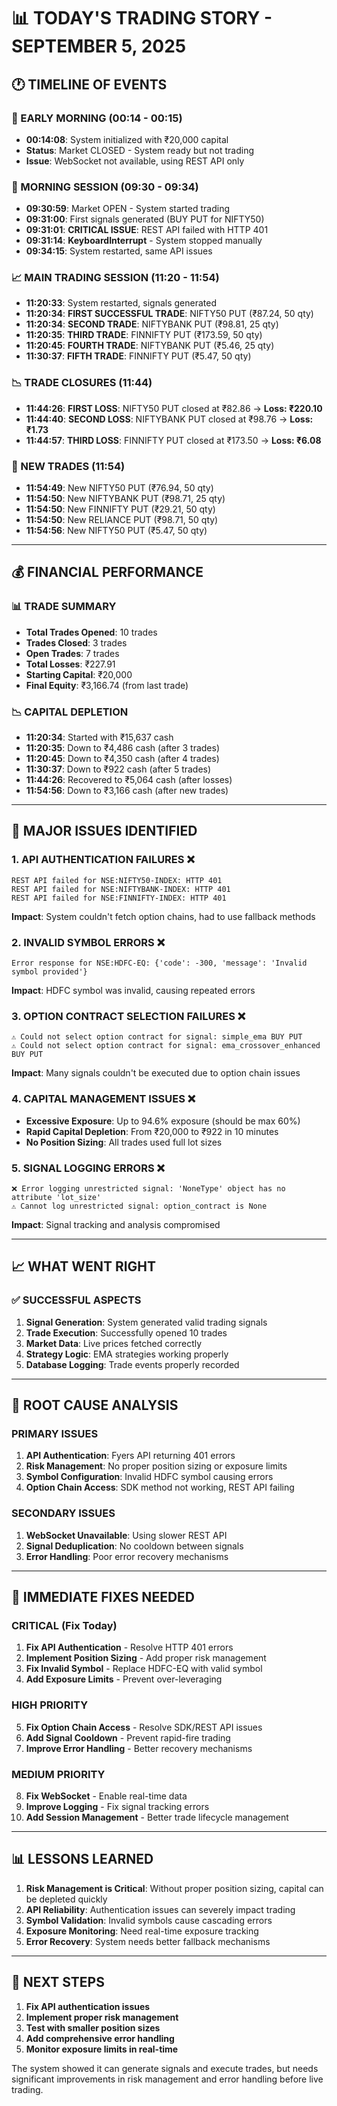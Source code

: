 # 📊 TODAY'S TRADING STORY - SEPTEMBER 5, 2025

## 🕐 **TIMELINE OF EVENTS**

### **🌙 EARLY MORNING (00:14 - 00:15)**
- **00:14:08**: System initialized with ₹20,000 capital
- **Status**: Market CLOSED - System ready but not trading
- **Issue**: WebSocket not available, using REST API only

### **🌅 MORNING SESSION (09:30 - 09:34)**
- **09:30:59**: Market OPEN - System started trading
- **09:31:00**: First signals generated (BUY PUT for NIFTY50)
- **09:31:01**: **CRITICAL ISSUE**: REST API failed with HTTP 401
- **09:31:14**: **KeyboardInterrupt** - System stopped manually
- **09:34:15**: System restarted, same API issues

### **📈 MAIN TRADING SESSION (11:20 - 11:54)**
- **11:20:33**: System restarted, signals generated
- **11:20:34**: **FIRST SUCCESSFUL TRADE**: NIFTY50 PUT (₹87.24, 50 qty)
- **11:20:34**: **SECOND TRADE**: NIFTYBANK PUT (₹98.81, 25 qty)
- **11:20:35**: **THIRD TRADE**: FINNIFTY PUT (₹173.59, 50 qty)
- **11:20:45**: **FOURTH TRADE**: NIFTYBANK PUT (₹5.46, 25 qty)
- **11:30:37**: **FIFTH TRADE**: FINNIFTY PUT (₹5.47, 50 qty)

### **📉 TRADE CLOSURES (11:44)**
- **11:44:26**: **FIRST LOSS**: NIFTY50 PUT closed at ₹82.86 → **Loss: ₹220.10**
- **11:44:40**: **SECOND LOSS**: NIFTYBANK PUT closed at ₹98.76 → **Loss: ₹1.73**
- **11:44:57**: **THIRD LOSS**: FINNIFTY PUT closed at ₹173.50 → **Loss: ₹6.08**

### **🔄 NEW TRADES (11:54)**
- **11:54:49**: New NIFTY50 PUT (₹76.94, 50 qty)
- **11:54:50**: New NIFTYBANK PUT (₹98.71, 25 qty)
- **11:54:50**: New FINNIFTY PUT (₹29.21, 50 qty)
- **11:54:50**: New RELIANCE PUT (₹98.71, 50 qty)
- **11:54:56**: New NIFTY50 PUT (₹5.47, 50 qty)

---

## 💰 **FINANCIAL PERFORMANCE**

### **📊 TRADE SUMMARY**
- **Total Trades Opened**: 10 trades
- **Trades Closed**: 3 trades
- **Open Trades**: 7 trades
- **Total Losses**: ₹227.91
- **Starting Capital**: ₹20,000
- **Final Equity**: ₹3,166.74 (from last trade)

### **📉 CAPITAL DEPLETION**
- **11:20:34**: Started with ₹15,637 cash
- **11:20:35**: Down to ₹4,486 cash (after 3 trades)
- **11:20:45**: Down to ₹4,350 cash (after 4 trades)
- **11:30:37**: Down to ₹922 cash (after 5 trades)
- **11:44:26**: Recovered to ₹5,064 cash (after losses)
- **11:54:56**: Down to ₹3,166 cash (after new trades)

---

## 🚨 **MAJOR ISSUES IDENTIFIED**

### **1. API AUTHENTICATION FAILURES** ❌
```
REST API failed for NSE:NIFTY50-INDEX: HTTP 401
REST API failed for NSE:NIFTYBANK-INDEX: HTTP 401
REST API failed for NSE:FINNIFTY-INDEX: HTTP 401
```
**Impact**: System couldn't fetch option chains, had to use fallback methods

### **2. INVALID SYMBOL ERRORS** ❌
```
Error response for NSE:HDFC-EQ: {'code': -300, 'message': 'Invalid symbol provided'}
```
**Impact**: HDFC symbol was invalid, causing repeated errors

### **3. OPTION CONTRACT SELECTION FAILURES** ❌
```
⚠️ Could not select option contract for signal: simple_ema BUY PUT
⚠️ Could not select option contract for signal: ema_crossover_enhanced BUY PUT
```
**Impact**: Many signals couldn't be executed due to option chain issues

### **4. CAPITAL MANAGEMENT ISSUES** ❌
- **Excessive Exposure**: Up to 94.6% exposure (should be max 60%)
- **Rapid Capital Depletion**: From ₹20,000 to ₹922 in 10 minutes
- **No Position Sizing**: All trades used full lot sizes

### **5. SIGNAL LOGGING ERRORS** ❌
```
❌ Error logging unrestricted signal: 'NoneType' object has no attribute 'lot_size'
⚠️ Cannot log unrestricted signal: option_contract is None
```
**Impact**: Signal tracking and analysis compromised

---

## 📈 **WHAT WENT RIGHT**

### **✅ SUCCESSFUL ASPECTS**
1. **Signal Generation**: System generated valid trading signals
2. **Trade Execution**: Successfully opened 10 trades
3. **Market Data**: Live prices fetched correctly
4. **Strategy Logic**: EMA strategies working properly
5. **Database Logging**: Trade events properly recorded

---

## 🎯 **ROOT CAUSE ANALYSIS**

### **PRIMARY ISSUES**
1. **API Authentication**: Fyers API returning 401 errors
2. **Risk Management**: No proper position sizing or exposure limits
3. **Symbol Configuration**: Invalid HDFC symbol causing errors
4. **Option Chain Access**: SDK method not working, REST API failing

### **SECONDARY ISSUES**
1. **WebSocket Unavailable**: Using slower REST API
2. **Signal Deduplication**: No cooldown between signals
3. **Error Handling**: Poor error recovery mechanisms

---

## 🔧 **IMMEDIATE FIXES NEEDED**

### **CRITICAL (Fix Today)**
1. **Fix API Authentication** - Resolve HTTP 401 errors
2. **Implement Position Sizing** - Add proper risk management
3. **Fix Invalid Symbol** - Replace HDFC-EQ with valid symbol
4. **Add Exposure Limits** - Prevent over-leveraging

### **HIGH PRIORITY**
5. **Fix Option Chain Access** - Resolve SDK/REST API issues
6. **Add Signal Cooldown** - Prevent rapid-fire trading
7. **Improve Error Handling** - Better recovery mechanisms

### **MEDIUM PRIORITY**
8. **Fix WebSocket** - Enable real-time data
9. **Improve Logging** - Fix signal tracking errors
10. **Add Session Management** - Better trade lifecycle management

---

## 📊 **LESSONS LEARNED**

1. **Risk Management is Critical**: Without proper position sizing, capital can be depleted quickly
2. **API Reliability**: Authentication issues can severely impact trading
3. **Symbol Validation**: Invalid symbols cause cascading errors
4. **Exposure Monitoring**: Need real-time exposure tracking
5. **Error Recovery**: System needs better fallback mechanisms

---

## 🚀 **NEXT STEPS**

1. **Fix API authentication issues**
2. **Implement proper risk management**
3. **Test with smaller position sizes**
4. **Add comprehensive error handling**
5. **Monitor exposure limits in real-time**

The system showed it can generate signals and execute trades, but needs significant improvements in risk management and error handling before live trading.
